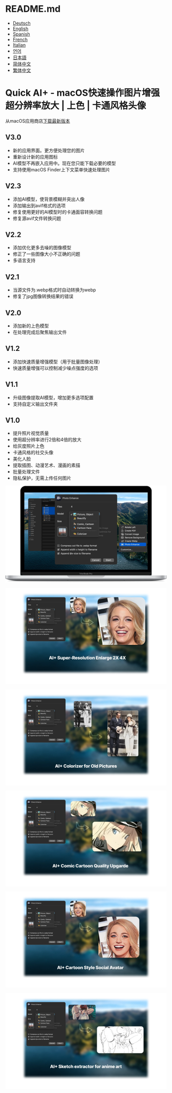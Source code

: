 # README.md
- [Deutsch](README.de.md)
- [English](README.md)
- [Spanish](README.es.md)
- [French](README.fr.md)
- [Italian](README.it.md)
- [언어](README.ko.md)
- [日本語](README.ja.md)
- [简体中文](README.zh_cn.md)
- [繁体中文](README.zh_tw.md)

# Quick AI+ - macOS快速操作图片增强 超分辨率放大 | 上色 | 卡通风格头像

从macOS应用商店[下载最新版本](https://apps.apple.com/us/app/id1664742316)

V3.0
---
- 新的应用界面。更方便处理您的图片
- 重新设计新的应用图标
- AI模型不再嵌入应用中。现在您只能下载必要的模型
- 支持使用macOS Finder上下文菜单快速处理图片

V2.3
---
- 添加AI模型，使背景模糊并突出人像
- 添加输出到avif格式的选项
- 修复使用更好的AI模型时的卡通面容转换问题
- 修复源avif文件转换问题

V2.2
---
- 添加优化更多去噪的图像模型
- 修正了一些图像大小不正确的问题
- 多语言支持

V2.1
---
- 当源文件为.webp格式时自动转换为webp
- 修复了jpg图像转换结果的错误

V2.0
---
- 添加新的上色模型
- 在处理完成后聚焦输出文件

V1.2
---
- 添加快速质量增强模型（用于批量图像处理）
- 快速质量增强可以控制减少噪点强度的选项

V1.1
---
- 升级图像提取AI模型，增加更多选项配置
- 支持自定义输出文件夹

V1.0
---
- 提升照片视觉质量
- 使用超分辨率进行2倍和4倍的放大
- 给灰度照片上色
- 卡通风格的社交头像
- 美化人脸
- 提取插图、动漫艺术、漫画的素描
- 批量处理文件
- 隐私保护，无需上传任何图片

![macOS](images/macos.webp)

![预览1](images/preview1.webp)

![预览2](images/preview2.webp)

![预览3](images/preview3.webp)

![预览4](images/preview4.webp)

![预览5](images/preview5.webp)